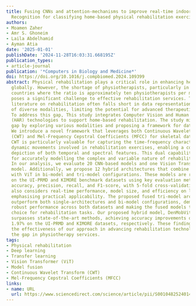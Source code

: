 ```yaml
---
title: Fusing CNNs and attention-mechanisms to improve real-time indoor Human Activity
  Recognition for classifying home-based physical rehabilitation exercises
authors:
- Moamen Zaher
- Amr S. Ghoneim
- Laila Abdelhamid
- Ayman Atia
date: '2025-01-01'
publishDate: '2024-11-28T16:03:31.668195Z'
publication_types:
- article-journal
publication: '*Computers in Biology and Medicine*'
doi: https://doi.org/10.1016/j.compbiomed.2024.109399
abstract: Physical rehabilitation plays a critical role in enhancing health outcomes
  globally. However, the shortage of physiotherapists, particularly in developing
  countries where the ratio is approximately ten physiotherapists per million people,
  poses a significant challenge to effective rehabilitation services. The existing
  literature on rehabilitation often falls short in data representation and the employment
  of diverse modalities, limiting the potential for advanced therapeutic interventions.
  To address this gap, This study integrates Computer Vision and Human Activity Recognition
  (HAR) technologies to support home-based rehabilitation. The study mitigates this
  gap by exploring various modalities and proposing a framework for data representation.
  We introduce a novel framework that leverages both Continuous Wavelet Transform
  (CWT) and Mel-Frequency Cepstral Coefficients (MFCC) for skeletal data representation.
  CWT is particularly valuable for capturing the time-frequency characteristics of
  dynamic movements involved in rehabilitation exercises, enabling a comprehensive
  depiction of both temporal and spectral features. This dual capability is crucial
  for accurately modelling the complex and variable nature of rehabilitation exercises.
  In our analysis, we evaluate 20 CNN-based models and one Vision Transformer (ViT)
  model. Additionally, we propose 12 hybrid architectures that combine CNN-based models
  with ViT in bi-model and tri-model configurations. These models are rigorously tested
  on the UI-PRMD and KIMORE benchmark datasets using key evaluation metrics, including
  accuracy, precision, recall, and F1-score, with 5-fold cross-validation. Our evaluation
  also considers real-time performance, model size, and efficiency on low-power devices,
  emphasising practical applicability. The proposed fused tri-model architectures
  outperform both single-architectures and bi-model configurations, demonstrating
  robust performance across both datasets and making the fused models the preferred
  choice for rehabilitation tasks. Our proposed hybrid model, DenMobVit, consistently
  surpasses state-of-the-art methods, achieving accuracy improvements of 2.9% and
  1.97% on the UI-PRMD and KIMORE datasets, respectively. These findings highlight
  the effectiveness of our approach in advancing rehabilitation technologies and bridging
  the gap in physiotherapy services.
tags:
- Physical rehabilitation
- Deep learning
- Transfer learning
- Vision Transformer (ViT)
- Model fusion
- Continuous Wavelet Transform (CWT)
- Mel-Frequency Cepstral Coefficients (MFCC)
links:
- name: URL
  url: https://www.sciencedirect.com/science/article/pii/S0010482524014847
---
```

